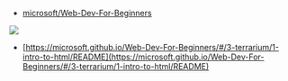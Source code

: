 - [microsoft/Web-Dev-For-Beginners](https://github.com/microsoft/Web-Dev-For-Beginners)

![](https://microsoft.github.io/Web-Dev-For-Beginners/sketchnotes/webdev101-html.png)

- [https://microsoft.github.io/Web-Dev-For-Beginners/#/3-terrarium/1-intro-to-html/README](https://microsoft.github.io/Web-Dev-For-Beginners/#/3-terrarium/1-intro-to-html/README)

